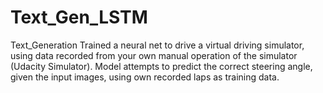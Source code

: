 # Text_Gen_LSTM
Text_Generation
Trained a neural net to drive a virtual driving simulator,
using data recorded from your own manual operation of the simulator (Udacity Simulator).
Model attempts to predict the correct steering angle, given the input
images, using own recorded laps as training data.
